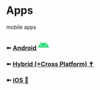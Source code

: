 # Apps
mobile apps

### ➼ [Android](Android) <a href="/Design"><img src="icon/icon-android-30x30.png"/></a>
### ➼ [Hybrid (+Cross Platform) ✝️](Hybrid)
### ➼ [iOS ](iOS)

